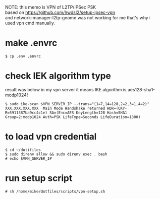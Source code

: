 NOTE: this memo is VPN of L2TP/IPSec PSK  
based on https://github.com/hwdsl2/setup-ipsec-vpn  
and network-manager-l2tp-gnome was not working for me that's why i used vpn cmd manually.

# make .envrc

```
$ cp .env .envrc
```

# check IEK algorithm type

result was below in my vpn server
it means IKE algorithm is aes128-sha1-modp1024!

```
$ sudo ike-scan $VPN_SERVER_IP --trans="(1=7,14=128,2=2,3=1,4=2)"
XXX.XXX.XXX.XXX  Main Mode Handshake returned HDR=(CKY-R=5911387ba9cc4c1e) SA=(Enc=AES KeyLength=128 Hash=SHA1 Group=2:modp1024 Auth=PSK LifeType=Seconds LifeDuration=1800)
```

# to load vpn credential

```
$ cd ~/dotifiles
$ sudo direnv allow && sudo direnv exec . bash
# echo $VPN_SERVER_IP
```

# run setup script

```
# sh /home/mike/dotfiles/scripts/vpn-setup.sh
```
